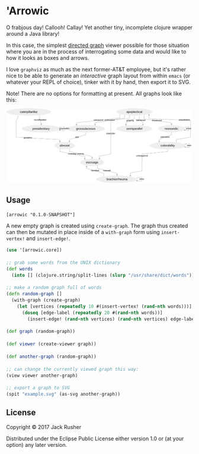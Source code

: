 # 'Arrowic

O frabjous day! Callooh! Callay! Yet another tiny, incomplete clojure
wrapper around a Java library!

In this case, the
simplest
[directed graph](https://en.wikipedia.org/wiki/Directed_graph) viewer
possible for those situation where you are in the process of
interrogating some data and would like to how it looks as boxes and
arrows.

I love `graphviz` as much as the next former-AT&T employee, but it's
rather nice to be able to generate an *interactive* graph layout from
within `emacs` (or whatever your REPL of choice), tinker with it by
hand, then export it to SVG.

Note! There are no options for formatting at present. All graphs look
like this:

![An example graph](/example.svg)

## Usage

`[arrowic "0.1.0-SNAPSHOT"]`

A new empty graph is created using `create-graph`. The graph thus
created can then be mutated in place inside of a `with-graph` form
using `insert-vertex!` and `insert-edge!`.

``` clojure
(use '[arrowic.core])

;; grab some words from the UNIX dictionary
(def words
  (into [] (clojure.string/split-lines (slurp "/usr/share/dict/words"))))

;; make a random graph full of words
(defn random-graph []
  (with-graph (create-graph)
    (let [vertices (repeatedly 10 #(insert-vertex! (rand-nth words)))]
      (doseq [edge-label (repeatedly 20 #(rand-nth words))]
        (insert-edge! (rand-nth vertices) (rand-nth vertices) edge-label)))))

(def graph (random-graph))

(def viewer (create-viewer graph))

(def another-graph (random-graph))

;; can change the currently viewed graph this way:
(view viewer another-graph)

;; export a graph to SVG
(spit "example.svg" (as-svg another-graph))

```

## License

Copyright © 2017 Jack Rusher

Distributed under the Eclipse Public License either version 1.0 or (at
your option) any later version.

